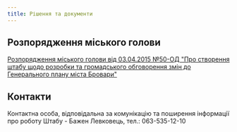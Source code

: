 ```yaml
---
title: Рішення та документи
---
```


## Розпорядження міського голови

[Розпорядження міського голови від 03.04.2015 №50-ОД "Про створення штабу щодо розробки та громадського обговорення змін до Генерального плану міста Бровари"](/rishennia-ta-dokumenty/6-rozporiadzhennia-miskoho-holovy-vid-03-04-2015-50-od-pro-stvorennia-shtabu-shchodo-rozrobky-ta-hromadskoho-obhovorennia-zmin-do-heneralnoho-planu-mista-brovary)

## Контакти

Контактна особа, відповідальна за комунікацію та поширення інформації про роботу Штабу - Бажен Левковець, тел.: 063-535-12-10 